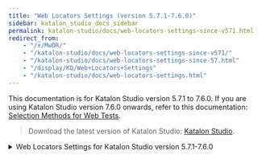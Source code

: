 ```yaml
---
title: "Web Locators Settings (version 5.7.1-7.6.0)" 
sidebar: katalon_studio_docs_sidebar
permalink: katalon-studio/docs/web-locators-settings-since-v571.html
redirect_from:
    - "/x/MwDR/"
    - "/katalon-studio/docs/web-locators-settings-since-v571/"
    - "/katalon-studio/docs/web-locators-settings-since-57.html"
    - "/display/KD/Web+Locators+Settings"
    - "/katalon-studio/docs/web-locators-settings.html"
---
```


This documentation is for Katalon Studio version 5.7.1 to 7.6.0. If you are using Katalon Studio version 7.6.0 onwards, refer to this documentation: [Selection Methods for Web Tests](https://docs.katalon.com/katalon-studio/docs/web-selection-methods.html).

> Download the latest version of Katalon Studio: [Katalon Studio](https://www.katalon.com/download).

<details><summary>Web Locators Settings for Katalon Studio version 5.7.1-7.6.0</summary>

You can set the default Web Locator in **Project Setting > Test Design > Web Locators**.

While recording or spying the app under test (AUT), the **Web Locator** setting helps eliminate the repetitive task of selecting/deselecting locators for each captured object. The locators in this setting apply to all captured objects in [Record](/display/KD/Record+Web+Utility) and [Spy](/display/KD/Spy+Web+Utility) Web.

> Requirements:
>
> * An active Katalon Studio Enterprise License.

## Web Locators Settings

### Relative XPath

> Notes:
>
> * By default, any new project uses the XPath option.
> * The XPath option does not apply to Internet Explorer. Internet Explorer always uses the Attributes option.
> * The web locator **Selection Method** also carries over to Record Web Utility, Spy Web Utility, and Test Object View.

For better object recognition, Katalon Studio supports relative XPath. If an element cannot be consistently located using its direct attributes, Katalon Studio identifies that element by using its more robust neighbors. This method is visually intuitive as it reflects the way users often identify a visible element on the user interface.

With **Web Locator**, you can:

* Locate Web elements by clustering visualization.
* Preserve the relationship between an element and its indicator in an item.
* Generate reliable locators to reduce test script maintenance costs.

You can prioritize XPaths by dragging and dropping any XPath on the list. Katalon Studio uses the first XPath as the default to locate the elements. If the first one fails, the remaining XPaths of the list are leveraged to locate the element.

<img src="https://github.com/katalon-studio/docs-images/raw/master/katalon-studio/docs/web-locators-settings-since-v571/image2018-8-13-163A433A2.png" alt="web locator" width="100%">

Captured objects have properties listed as below:

<img src="https://github.com/katalon-studio/docs-images/raw/master/katalon-studio/docs/web-locators-settings-since-v571/image2018-8-14-17_30_17.png" alt="capture object" width="100%">

### Element Attributes

Katalon Studio supports the regular XPath with locator strategies. You can also add custom locators to the list. Pre-selected locators are recommended by the Katalon team.

<img src="https://github.com/katalon-studio/docs-images/raw/master/katalon-studio/docs/web-locators-settings-since-v571/image2018-8-13-163A433A31.png" alt="attributes" width="100%">

**Example:**

1. By default, the **tag** property is selected. If you do not want this behavior, you can deselect the **tag** property from the list.

   <img src="https://github.com/katalon-studio/docs-images/raw/master/katalon-studio/docs/web-locators-settings-since-v571/image2018-1-26-143A213A20.png" alt="tag" width="100%">

   When you spy or record test steps, any object having this **tag** property is not used by default.

   <img src="https://github.com/katalon-studio/docs-images/raw/master/katalon-studio/docs/web-locators-settings-since-v571/image2018-1-26-143A153A27.png" alt="captured object" width="70%">

2. Working with Angular pages, you might want to use **ng-model** and **ng-pattern** properties by default. Add these properties to the list.

   <img src="https://github.com/katalon-studio/docs-images/raw/master/katalon-studio/docs/web-locators-settings-since-v571/Screen-Shot-2018-01-26-at-13.58.22.png" alt="properties" width="100%">
  
   These selected properties are checked by default when you Spy or Record your test steps:
   <img src="https://github.com/katalon-studio/docs-images/raw/master/katalon-studio/docs/web-locators-settings-since-v571/image2018-1-26-143A133A3.png" alt="object spy" width="70%">
</details>